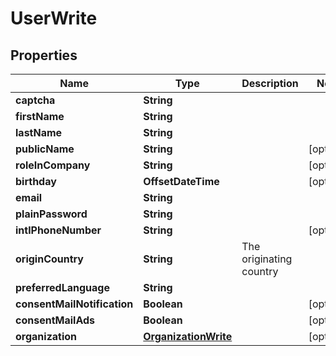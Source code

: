 

# UserWrite



## Properties

| Name | Type | Description | Notes |
|------------ | ------------- | ------------- | -------------|
|**captcha** | **String** |  |  |
|**firstName** | **String** |  |  |
|**lastName** | **String** |  |  |
|**publicName** | **String** |  |  [optional] |
|**roleInCompany** | **String** |  |  [optional] |
|**birthday** | **OffsetDateTime** |  |  [optional] |
|**email** | **String** |  |  |
|**plainPassword** | **String** |  |  |
|**intlPhoneNumber** | **String** |  |  [optional] |
|**originCountry** | **String** | The originating country |  |
|**preferredLanguage** | **String** |  |  |
|**consentMailNotification** | **Boolean** |  |  [optional] |
|**consentMailAds** | **Boolean** |  |  [optional] |
|**organization** | [**OrganizationWrite**](OrganizationWrite.md) |  |  [optional] |



